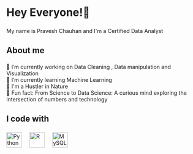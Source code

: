 <h1 align="left">Hey Everyone!👋 </h1>

###

<p align="left">My name is Pravesh Chauhan and I'm a Certified Data Analyst</p>

###

<h2 align="left">About me</h2>

###

<p align="left">🔭 I’m currently working on Data Cleaning , Data manipulation and Visualization<br>🌱 I’m currently learning Machine Learning<br>🎯 I'm a Hustler in Nature<br>🎲 Fun fact: From Science to Data Science: A curious mind exploring the intersection of numbers and technology</p>

###

<h2 align="left">I code with</h2>

###

<div align="left">
  <img src="https://cdn.jsdelivr.net/gh/devicons/devicon/icons/Python/Python-original.svg" height="40" alt="Python"  />
  <img width="12" />
  <img src="https://cdn.jsdelivr.net/gh/devicons/devicon/icons/R/R-original.svg" height="40" alt="R"  />
  <img width="12" />
  <img src="https://cdn.jsdelivr.net/gh/devicons/devicon/icons/MySQL/MySQL.svg" height="40" alt="MySQL"  />
  <img width="12" />
</div>

###
